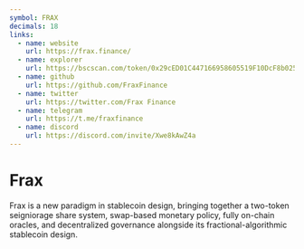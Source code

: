 ```yaml
---
symbol: FRAX
decimals: 18
links:
  - name: website
    url: https://frax.finance/
  - name: explorer
    url: https://bscscan.com/token/0x29cED01C447166958605519F10DcF8b0255fB379
  - name: github
    url: https://github.com/FraxFinance
  - name: twitter
    url: https://twitter.com/Frax Finance
  - name: telegram
    url: https://t.me/fraxfinance
  - name: discord
    url: https://discord.com/invite/Xwe8kAwZ4a
---
```


# Frax

Frax is a new paradigm in stablecoin design, bringing together a two-token seigniorage share system, swap-based monetary policy, fully on-chain oracles, and decentralized governance alongside its fractional-algorithmic stablecoin design.
